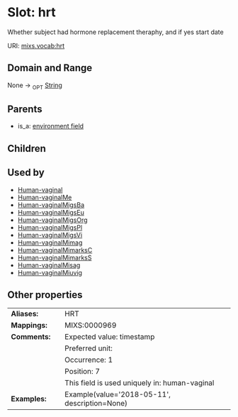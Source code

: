 
# Slot: hrt


Whether subject had hormone replacement theraphy, and if yes start date

URI: [mixs.vocab:hrt](https://w3id.org/mixs/vocab/hrt)


## Domain and Range

None ->  <sub>OPT</sub> [String](types/String.md)

## Parents

 *  is_a: [environment field](environment_field.md)

## Children


## Used by

 * [Human-vaginal](Human-vaginal.md)
 * [Human-vaginalMe](Human-vaginalMe.md)
 * [Human-vaginalMigsBa](Human-vaginalMigsBa.md)
 * [Human-vaginalMigsEu](Human-vaginalMigsEu.md)
 * [Human-vaginalMigsOrg](Human-vaginalMigsOrg.md)
 * [Human-vaginalMigsPl](Human-vaginalMigsPl.md)
 * [Human-vaginalMigsVi](Human-vaginalMigsVi.md)
 * [Human-vaginalMimag](Human-vaginalMimag.md)
 * [Human-vaginalMimarksC](Human-vaginalMimarksC.md)
 * [Human-vaginalMimarksS](Human-vaginalMimarksS.md)
 * [Human-vaginalMisag](Human-vaginalMisag.md)
 * [Human-vaginalMiuvig](Human-vaginalMiuvig.md)

## Other properties

|  |  |  |
| --- | --- | --- |
| **Aliases:** | | HRT |
| **Mappings:** | | MIXS:0000969 |
| **Comments:** | | Expected value: timestamp |
|  | | Preferred unit:  |
|  | | Occurrence: 1 |
|  | | Position: 7 |
|  | | This field is used uniquely in: human-vaginal |
| **Examples:** | | Example(value='2018-05-11', description=None) |

